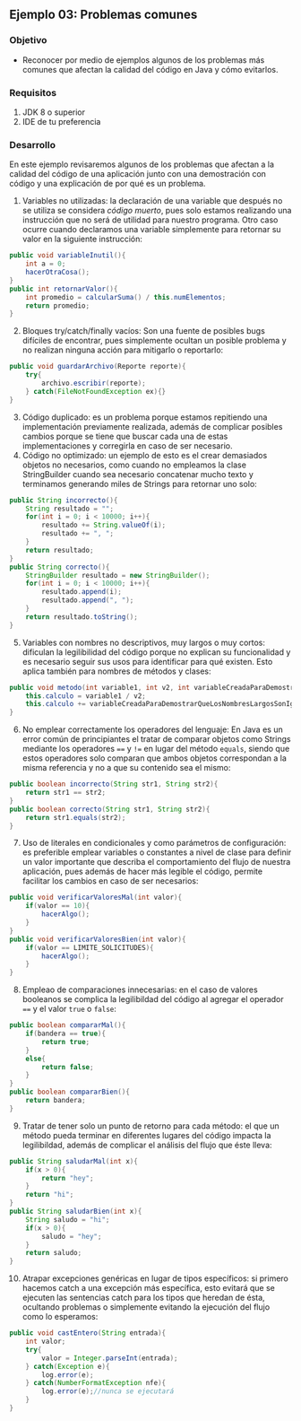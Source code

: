## Ejemplo 03: Problemas comunes

### Objetivo
- Reconocer por medio de ejemplos algunos de los problemas más comunes que afectan la calidad del código en Java y cómo evitarlos.

### Requisitos
1. JDK 8 o superior
2. IDE de tu preferencia

### Desarrollo
En este ejemplo revisaremos algunos de los problemas que afectan a la calidad del código de una aplicación junto con una demostración con código y una explicación de por qué es un problema.

1. Variables no utilizadas: la declaración de una variable que después no se utiliza se considera _código muerto_, pues solo estamos realizando una instrucción que no será de utilidad para nuestro programa. Otro caso ocurre cuando declaramos una variable simplemente para retornar su valor en la siguiente instrucción:
```java
public void variableInutil(){
	int a = 0;
    hacerOtraCosa();
}
public int retornarValor(){
	int promedio = calcularSuma() / this.numElementos;
    return promedio;
}
```

2. Bloques try/catch/finally vacíos: Son una fuente de posibles bugs difíciles de encontrar, pues simplemente ocultan un posible problema y no realizan ninguna acción para mitigarlo o reportarlo:
```java
public void guardarArchivo(Reporte reporte){
	try{
    	archivo.escribir(reporte);
    } catch(FileNotFoundException ex){}
}
```

3. Código duplicado: es un problema porque estamos repitiendo una implementación previamente realizada, además de complicar posibles cambios porque se tiene que buscar cada una de estas implementaciones y corregirla en caso de ser necesario.
4. Código no optimizado: un ejemplo de esto es el crear demasiados objetos no necesarios, como cuando no empleamos la clase StringBuilder cuando sea necesario concatenar mucho texto y terminamos generando miles de Strings para retornar uno solo:
```java
public String incorrecto(){
	String resultado = "";
    for(int i = 0; i < 10000; i++){
    	resultado += String.valueOf(i);
        resultado += ", ";
    }
    return resultado;
}
public String correcto(){
	StringBuilder resultado = new StringBuilder();
    for(int i = 0; i < 10000; i++){
    	resultado.append(i);
        resultado.append(", ");
    }
    return resultado.toString();
}
```

5. Variables con nombres no descriptivos, muy largos o muy cortos: dificulan la legilibilidad del código porque no explican su funcionalidad y es necesario seguir sus usos para identificar para qué existen. Esto aplica también para nombres de métodos y clases:
```java
public void metodo(int variable1, int v2, int variableCreadaParaDemostrarQueLosNombresLargosSonIgualDeMalosQueLosMuyCortos){
	this.calculo = variable1 / v2;
    this.calculo += variableCreadaParaDemostrarQueLosNombresLargosSonIgualDeMalosQueLosMuyCortos / 2;
}
```

6. No emplear correctamente los operadores del lenguaje: En Java es un error común de principiantes el tratar de comparar objetos como Strings mediante los operadores `==` y `!=` en lugar del método `equals`, siendo que estos operadores solo comparan que ambos objetos correspondan a la misma referencia y no a que su contenido sea el mismo:
```java
public boolean incorrecto(String str1, String str2){
	return str1 == str2;
}
public boolean correcto(String str1, String str2){
	return str1.equals(str2);
}
```

7. Uso de literales en condicionales y como parámetros de configuración: es preferible emplear variables o constantes a nivel de clase para definir un valor importante que describa el comportamiento del flujo de nuestra aplicación, pues además de hacer más legible el código, permite facilitar los cambios en caso de ser necesarios:
```java
public void verificarValoresMal(int valor){
	if(valor == 10){
    	hacerAlgo();
    }
}
public void verificarValoresBien(int valor){
	if(valor == LIMITE_SOLICITUDES){
    	hacerAlgo();
    }
}
```

8. Empleao de comparaciones innecesarias: en el caso de valores booleanos se complica la legilibildad del código al agregar el operador `==` y el valor `true` o `false`:
```java
public boolean compararMal(){
	if(bandera == true){
    	return true;
    }
    else{
    	return false;
    }
}
public boolean compararBien(){
	return bandera;
}
```

9. Tratar de tener solo un punto de retorno para cada método: el que un método pueda terminar en diferentes lugares del código impacta la legilibildad, además de complicar el análisis del flujo que éste lleva:
```java
public String saludarMal(int x){
	if(x > 0){
    	return "hey";
    }
    return "hi";
}
public String saludarBien(int x){
	String saludo = "hi";
    if(x > 0){
    	saludo = "hey";
    }
    return saludo;
}
```

10. Atrapar excepciones genéricas en lugar de tipos específicos: si primero hacemos catch a una excepción más específica, esto evitará que se ejecuten las sentencias catch para los tipos que heredan de ésta, ocultando problemas o simplemente evitando la ejecución del flujo como lo esperamos:
```java
public void castEntero(String entrada){
	int valor;
    try{
    	valor = Integer.parseInt(entrada);
    } catch(Exception e){
    	log.error(e);
    } catch(NumberFormatException nfe){
    	log.error(e);//nunca se ejecutará
    }
}
```
